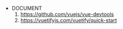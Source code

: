 * DOCUMENT
	1. https://github.com/vuejs/vue-devtools
	2. https://vuetifyjs.com/vuetify/quick-start	
